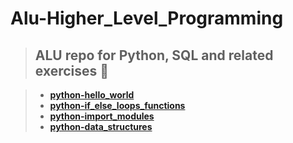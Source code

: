 # **Alu-Higher_Level_Programming**
>## **ALU repo for Python, SQL and related exercises 🐍**

>- [**python-hello_world**](python-hello_world)
>- [**python-if_else_loops_functions**](python-if_else_loops_functions)
>- [**python-import_modules**](python-import_modules)
>- [**python-data_structures**](python-data_structures)
